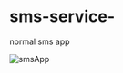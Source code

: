# sms-service-
normal sms app 

![smsApp](https://user-images.githubusercontent.com/82675874/175277952-a9023d67-5473-42a4-ac4e-d5610dbc48c3.png)
